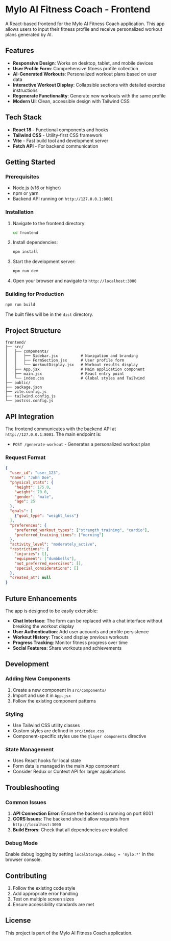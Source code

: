 # Mylo AI Fitness Coach - Frontend

A React-based frontend for the Mylo AI Fitness Coach application. This app allows users to input their fitness profile and receive personalized workout plans generated by AI.

## Features

- **Responsive Design**: Works on desktop, tablet, and mobile devices
- **User Profile Form**: Comprehensive fitness profile collection
- **AI-Generated Workouts**: Personalized workout plans based on user data
- **Interactive Workout Display**: Collapsible sections with detailed exercise instructions
- **Regenerate Functionality**: Generate new workouts with the same profile
- **Modern UI**: Clean, accessible design with Tailwind CSS

## Tech Stack

- **React 18** - Functional components and hooks
- **Tailwind CSS** - Utility-first CSS framework
- **Vite** - Fast build tool and development server
- **Fetch API** - For backend communication

## Getting Started

### Prerequisites

- Node.js (v16 or higher)
- npm or yarn
- Backend API running on `http://127.0.0.1:8001`

### Installation

1. Navigate to the frontend directory:
   ```bash
   cd frontend
   ```

2. Install dependencies:
   ```bash
   npm install
   ```

3. Start the development server:
   ```bash
   npm run dev
   ```

4. Open your browser and navigate to `http://localhost:3000`

### Building for Production

```bash
npm run build
```

The built files will be in the `dist` directory.

## Project Structure

```
frontend/
├── src/
│   ├── components/
│   │   ├── Sidebar.jsx          # Navigation and branding
│   │   ├── FormSection.jsx      # User profile form
│   │   └── WorkoutDisplay.jsx   # Workout results display
│   ├── App.jsx                  # Main application component
│   ├── main.jsx                 # React entry point
│   └── index.css                # Global styles and Tailwind
├── public/
├── package.json
├── vite.config.js
├── tailwind.config.js
└── postcss.config.js
```

## API Integration

The frontend communicates with the backend API at `http://127.0.0.1:8001`. The main endpoint is:

- `POST /generate-workout` - Generates a personalized workout plan

### Request Format

```json
{
  "user_id": "user_123",
  "name": "John Doe",
  "physical_stats": {
    "height": 175.0,
    "weight": 70.0,
    "gender": "male",
    "age": 25
  },
  "goals": [
    {"goal_type": "weight_loss"}
  ],
  "preferences": {
    "preferred_workout_types": ["strength_training", "cardio"],
    "preferred_training_times": ["morning"]
  },
  "activity_level": "moderately_active",
  "restrictions": {
    "injuries": [],
    "equipment": ["dumbbells"],
    "not_preferred_exercises": [],
    "special_considerations": []
  },
  "created_at": null
}
```

## Future Enhancements

The app is designed to be easily extensible:

- **Chat Interface**: The form can be replaced with a chat interface without breaking the workout display
- **User Authentication**: Add user accounts and profile persistence
- **Workout History**: Track and display previous workouts
- **Progress Tracking**: Monitor fitness progress over time
- **Social Features**: Share workouts and achievements

## Development

### Adding New Components

1. Create a new component in `src/components/`
2. Import and use it in `App.jsx`
3. Follow the existing component patterns

### Styling

- Use Tailwind CSS utility classes
- Custom styles are defined in `src/index.css`
- Component-specific styles use the `@layer components` directive

### State Management

- Uses React hooks for local state
- Form data is managed in the main App component
- Consider Redux or Context API for larger applications

## Troubleshooting

### Common Issues

1. **API Connection Error**: Ensure the backend is running on port 8001
2. **CORS Issues**: The backend should allow requests from `http://localhost:3000`
3. **Build Errors**: Check that all dependencies are installed

### Debug Mode

Enable debug logging by setting `localStorage.debug = 'mylo:*'` in the browser console.

## Contributing

1. Follow the existing code style
2. Add appropriate error handling
3. Test on multiple screen sizes
4. Ensure accessibility standards are met

## License

This project is part of the Mylo AI Fitness Coach application. 